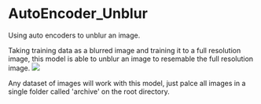 # AutoEncoder_Unblur
Using auto encoders to unblur an image.

Taking training data as a blurred image and training it to a full resolution image, this model is able to unblur an image to resemable the full resolution image.
<image src="./example.png">

Any dataset of images will work with this model, just palce all images in a single folder called 'archive' on the root directory.
